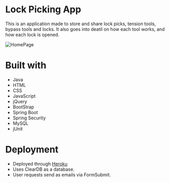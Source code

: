 <h1>Lock Picking App</h1>

This is an application made to store and share lock picks, tension tools, bypass tools and locks. It also goes into deatil on how each tool works, and how each lock is opened.

![HomePage](https://user-images.githubusercontent.com/85071007/174098067-b25ea2e5-380f-4a73-ba6b-d9f78b5fc636.JPG)

<h1>Built with</h1>

<ul>
  <li>Java</li>
  <li>HTML</li>
  <li>CSS</li>
  <li>JavaScript</li>
  <li>jQuery</li>
  <li>BootStrap</li>
  <li>Spring Boot</li>
  <li>Spring Security</li>
  <li>MySQL</li>
  <li>jUnit</li>
</ul>

<h1>Deployment</h1>
<ul>
  <li>Deployed through <a href="https://lockpickingapp.herokuapp.com/">Heroku</a></li>
  <li>Uses ClearDB as a database.</li>
  <li>User requests send as emails via FormSubmit.</li>
</ul>
